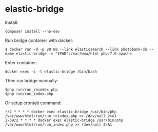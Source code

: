 # elastic-bridge

Install:
```
composer install --no-dev
```

Run bridge container with docker:
```
$ docker run -d -p 80:80 --link elasticsearch --link photobank-db --name elastic-bridge -v "$PWD":/var/www/html php:7.0-apache
```

Enter container:
```
docker exec -i -t elastic-bridge /bin/bash
```

Then run bridge manually:
```
$php run/run_reindex.php
$php run/run_index.php
```

Or setup crontab command:
```
*/2 * * * * docker exec elastic-bridge /usr/bin/php /var/www/html/run/run_reindex.php >> /dev/null 2>&1
1-59/2 * * * * docker exec elastic-bridge /usr/bin/php /var/www/html/run/run_index.php >> /dev/null 2>&1
```
